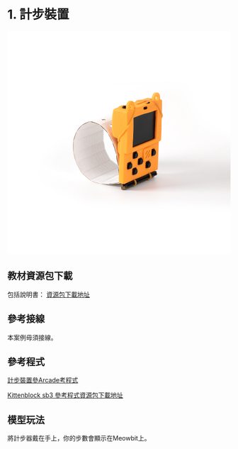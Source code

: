 # 1. 計步裝置

![](../../images/step.jpg)

## 教材資源包下載

包括說明書： [資源包下載地址](http://bit.ly/MeowbitCreatorKit_SH_ResourcsePack)

## 參考接線

本案例毋須接線。

## 參考程式

[計步裝置參Arcade考程式](https://makecode.com/_8y80L58cDYL2)

[Kittenblock sb3 參考程式資源包下載地址](http://bit.ly/MeowbitCreatorKit_SH_ResourcsePack)


## 模型玩法

將計步器戴在手上，你的步數會顯示在Meowbit上。
